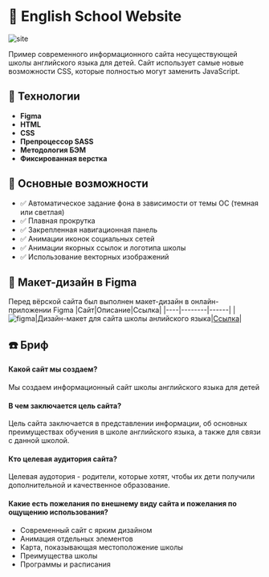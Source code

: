 # :notebook_with_decorative_cover: English School Website

![site](https://github.com/IvanZaycev0717/english_school_website/assets/111955306/3ff679e3-9d46-4035-b5d4-1fedc93921f2)


Пример современного информационного сайта несуществующей школы английского языка для детей. Сайт использует самые новые возможности CSS, которые полностью могут заменить JavaScript.

## :rocket: Технологии
- **Figma**
- **HTML**
- **CSS**
- **Препроцессор SASS**
- **Методология БЭМ**
- **Фиксированная верстка**

## :roller_coaster: Основные возможности
- :white_check_mark: Автоматическое задание фона в зависимости от темы ОС (темная или светлая)
- :white_check_mark: Плавная прокрутка
- :white_check_mark: Закрепленная навигационная панель
- :white_check_mark: Анимации иконок социальных сетей
- :white_check_mark: Анимации якорных ссылок и логотипа школы
- :white_check_mark: Использование векторных изображений

## :iphone: Макет-дизайн в Figma
Перед вёрской сайта был выполнен макет-дизайн в онлайн-приложении Figma
|Сайт|Описание|Ссылка|
|----|--------|------|
|![figma](https://github.com/IvanZaycev0717/english_school_website/assets/111955306/d4f5b61f-5af2-4671-9561-56b074fc3965)|Дизайн-макет для сайта школы анлийского языка|[Ссылка](https://www.figma.com/file/8cnOKNqK9wMf35mLxVLApT/English-School-Website?type=design&node-id=2%3A45&mode=design&t=ZQEzJh7rjsn8W3Sa-1)|

## :phone: Бриф
#### Какой сайт мы создаем?
Мы создаем информационный сайт школы английского языка для детей

#### В чем заключается цель сайта?
Цель сайта заключается в представлении информации, об основных преимуществах обучения в школе английского языка, а также для связи с данной школой.

#### Кто целевая аудитория сайта?
Целевая аудотория - родители, которые хотят, чтобы их дети получили дополнительной и качественное образование.

#### Какие есть пожелания по внешнему виду сайта и пожелания по ощущению использования?
- Современный сайт с ярким дизайном
- Анимация отдельных элементов
- Карта, показывающая местоположение школы
- Преимущества школы
- Программы и расписания
